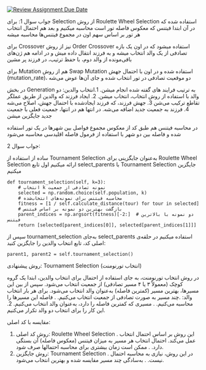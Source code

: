 [![Review Assignment Due Date](https://classroom.github.com/assets/deadline-readme-button-22041afd0340ce965d47ae6ef1cefeee28c7c493a6346c4f15d667ab976d596c.svg)](https://classroom.github.com/a/ewMf7vy3)

جواب سوال 1:
برای Selection از روش Roulette Wheel Selection استفاده شده که در آن ابتدا فیتنس که معکوس فاصله تور است محاسبه میکنیم و بعد هم احتمال انتخاب هر تور بر اساس سهم اون در مجموع فیتنس‌ها محاسبه میشه

برای Crossover نیز از روش Order Crossover  استفاده میشود که در اون یک بازه تصادفی از یک والد انتخاب میشه و به فرزند انتقال داده میش و در ادامه هم ژن‌های باقی‌مونده از والد دوم، با حفظ ترتیب، در فرزند پر مشین

برای Mutation هم از روش Swap Mutation استفاده شده و در اون با احتمال جهش (mutation_rate)، دو موقعیت تصادفی در تور انتخاب شده و جای آن‌ها عوض می‌شه

در بخش Generation به ترتیب فرایند های گفته شده انجام میشن. 1.انتخاب والدین: دو والد با استفاده از روش انتخاب، انتخاب میشن. 2. ایجاد فرزند که والدین از طریق عملگر تقاطع ترکیب می‌شن 3. جهش فرزند، که فرزند ایجادشده با احتمال جهش، اصلاح می‌شه 4. فرزند به جمعیت جدید اضافه می‌شه. در انتها هم در انتها، جمعیت فعلی با جمعیت جدید جایگزین میشن

در محاسبه فیتنس هم طبق کد از معکوس مجموع فواصل بین شهرها در یک تور استفاده شده و فاصله بین دو شهر با استفاده از فرمول فاصله اقلیدسی محاسبه می‌شود


جواب سوال 2:

ساده از استفاده از Tournament Selection به‌عنوان جایگزینی برای Roulette Wheel Selection ارائه میکنیم
اول تابع select_parents با Tournament Selection جایگزین میکنیم
```
def tournament_selection(self, k=3):
    # انتخاب k نمونه تصادفی از جمعیت
    selected = np.random.choice(self.population, k)
    # محاسبه فیتنس برای نمونه‌های انتخاب‌شده
    fitness = [1 / self.calculate_distance(tour) for tour in selected]
    # بازگشت بهترین دو نمونه بر اساس فیتنس
    parent_indices = np.argsort(fitness)[-2:]  # دو نمونه با بالاترین فیتنس
    return [selected[parent_indices[0]], selected[parent_indices[1]]]
```
سپس از tournament_selection به‌جای select_parents استفاده میکنیم
در حلقه‌ی اصلی کد، تابع انتخاب والدین را جایگزین کنید:
```
parent1, parent2 = self.tournament_selection()
```
روش پیشنهادی: Tournament Selection (انتخاب تورنومنت)

در روش انتخاب تورنومنت، به جای استفاده از احتمال برای انتخاب والدین، ابتدا یک گروه کوچک (معمولاً ۳ یا ۴ مسیر تصادفی) از جمعیت انتخاب می‌شود. سپس از بین این مسیرها، بهترین مسیر (کمترین فاصله) به‌عنوان والد انتخاب می‌شود.
برای هر بار انتخاب والد:
.چند مسیر به صورت تصادفی از جمعیت انتخاب می‌کنیم.
. فاصله این مسیرها را محاسبه می‌کنیم.
. مسیری که کمترین فاصله را دارد، به‌عنوان والد انتخاب می‌کنیم.
2. این کار را برای انتخاب دو والد تکرار می‌کنیم.

مقایسه با کد اصلی:
1. روش کد اصلی: Roulette Wheel Selection
. این روش بر اساس احتمال انتخاب عمل می‌کند. احتمال انتخاب هر مسیر به میزان فیتنس (معکوس فاصله) آن بستگی دارد.
. ممکن است زمان بیشتری برای محاسبه احتمالها صرف شود.
2. روش جایگزین: Tournament Selection
. در این روش، نیازی به محاسبه احتمال نیست.
. به‌سادگی چند مسیر مقایسه شده و بهترین انتخاب می‌شود.
